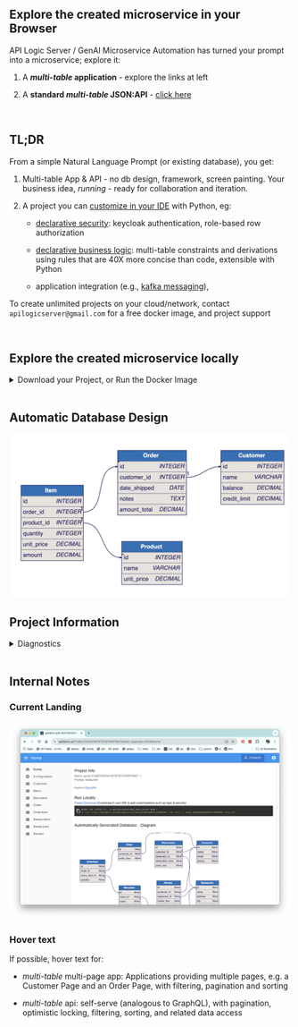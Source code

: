 

## Explore the created microservice in your Browser

API Logic Server / GenAI Microservice Automation has turned your prompt into a microservice; explore it:

1. A ***multi-table* application** - explore the links at left

2. A **standard *multi-table* JSON:API** - [click here]()

</br>

## TL;DR

From a simple Natural Language Prompt (or existing database), you get:

1. Multi-table App & API - no db design, framework, screen painting.  Your business idea, *running* - ready for collaboration and iteration. <br>

2. A project you can [customize in your IDE](https://apilogicserver.github.io/Docs/Tutorial/#3-customize-and-debug-in-your-ide) with Python, eg:

    * [declarative security](https://apilogicserver.github.io/Docs/Security-Overview/): keycloak authentication, role-based row authorization<br>

    * [declarative business logic](): multi-table constraints and derivations using rules that are 40X more concise than code, extensible with Python<br>

    * application integration (e.g., [kafka messaging](https://apilogicserver.github.io/Docs/Sample-Integration/)), <br>


To create unlimited projects on your cloud/network, contact `apilogicserver@gmail.com` for a free docker image, and project support

</br>

## Explore the created microservice locally

<details markdown>
</br>


<summary>Download your Project, or Run the Docker Image</summary>

<br>You can explore this microservice on your own computer

1. Download

    * Observe the project is a set of [models]() - not a huge pile of difficult-to-understtand code

2. Docker

    * The created project includes scripts to automate docker creation, so you can deploy anywhere

</details>

</br>

## Automatic Database Design

![db-automation](./db-automation.png)

## Project Information


<details markdown>

<summary>Diagnostics </summary>

<br>Name: genai 0182VZ9X3A1MY87STQTMRYWA7_1

Prompt: restaurant

</details>
</br>

## Internal Notes

### Current Landing
![current app-landing](./proj-landing.png)

### Hover text

If possible, hover text for:

* *multi-table* multi-page app: Applications providing multiple pages, e.g. a Customer Page and an Order Page, with filtering, pagination and sorting

* *multi-table* api: self-serve (analogous to GraphQL), with pagination, optimistic locking, filtering, sorting, and related data access